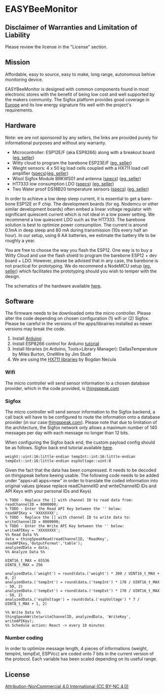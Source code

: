 # EASYBeeMonitor

## Disclaimer of Warranties and Limitation of Liability
Please review the license in the "License" section.


## Mission

Affordable, easy to source, easy to make, long range, autonomous behive monitoring device.

EASYBeeMonitor is designed with common components found in most electronic stores with the benefit of being low cost and well supported by the makers community. The Sigfox platform provides good coverage in [Europe](https://www.sigfox.com/en/coverage) and its low energy signature fits well with the project's requirements.

## Hardware

Note: we are not sponsored by any sellers, the links are provided purely for informational purposes and without any warranty.

- Microcontroller: ESP12E/F (aka ESP8266) along with a breakout board ([eg. seller](https://www.ebay.fr/itm/5119-ESP12-E-esp8266-module-wifi-sans-fils-ARDUINO-ESP8266-/191849920712?var=&hash=item2cab2578c8)) 
- Witty cloud to program the barebone ESP23E/F ([eg. seller](https://www.ebay.fr/itm/Module-Witty-cloud-WIFI-ESP-12F-RGB-nodemcu-ESP8266-CH340-Arduino-proto-/323300210773?hash=item4b4631b855)) 
- Weight sensors: 4 x 50 kg load cells coupled with a HX711 load cell amplifier ([specs](media/SpecWeightSensors.pdf))([eg. seller](https://www.ebay.fr/itm/Capteur-de-pesage-50KG-4PCS-cellule-charge-Strain-Weight-Sensor-HX711-Arduino-/323418502142?hash=item4b4d3eb3fe)) 
- Wisol Sigfox Module BRKWS01 and antenna ([specs](https://yadom.fr/downloadable/download/sample/sample_id/162/)) ([eg. seller](https://yadom.eu/carte-breakout-sfm10r1.html)) 
- HT7333 low consumption LDO ([specs](media/SpecHT73xx.pdf)) ([eg. seller](https://www.ebay.fr/itm/1595-3-3-2-%C3%A0-50pcs-r%C3%A9gulateur-3-3-v-HT7333-Low-Power-Consumption-LDO-TO92/192699773175?ssPageName=STRK%3AMEBIDX%3AIT&var=492841460613&_trksid=p2060353.m2749.l2649)) 
- Two Water proof DS18B20 temperature sensors  ([specs](https://datasheets.maximintegrated.com/en/ds/DS18B20.pdf)) ([eg. seller](https://www.ebay.fr/itm/5146-1-a-10pcs-DS18B20-Dallas-1-Wire-capteur-temperature-Etanche-Waterproof-/142380214782?var=&hash=item0)) 

In order to achieve a low deep sleep current, it is essential to get a bare-bone ESP12E or F chip. The development boards (for eg. Nodemcu or other similar development boards) often embed a linear voltage regulator with significant quiescent current which is not ideal in a low power setting. We recommend a low quiescent LDO such as the HT7333. The barebone solution is best to optimize power consumption. The current is around 0.1mA in deep sleep and 80 mA during transmission (10s every half an hour). In our setup, using 6 AA batteries, we estimate the battery life to be roughly a year.  

You are free to choose the way you flash the ESP12. One way is to buy a Witty Cloud and use the flash shield to program the barebone ESP12 + dev board + LDO. However, please be advised that in any case, the barebone is not practical for prototyping. We do recommend a NodeMCU setup ([eg. seller](https://www.ebay.fr/itm/Module-WeMos-LoLin-NodeMCU-V3-WiFi-ESP8266-ESP12-E-ARDUINO-IoT-Robot-web/323287974108?hash=item4b457700dc:g:GxgAAOSwYl9a9g~5)) which facilitates the prototyping should you wish to temper with the design.

The schematics of the hardware available [here](media/EBM_schematics.pdf).



## Software
The firmware needs to be downloaded onto the micro controller. Please alter the code depending on chosen configuration (1) wifi or (2) Sigfox. 
Please be careful in the versions of the apps/librairies installed as newer versions may break the code.

1. Install [Arduino](arduino.cc)
2. Install ESP8266 control for Arduino [tutorial](https://dzone.com/articles/programming-the-esp8266-with-the-arduino-ide-in-3)
3. Install libraries (in Arduino, Tools>Library Manager): DallasTemperature by Miles Burton, OneWire by Jim Studt
4. We are using the [HX711 libraries](https://github.com/bogde/HX711) by Bogdan Necula


### Wifi
The micro controller will send sensor information to a chosen database provider, which in the code provided, is [thingspeak.com](thingspeak.com)

### Sigfox 
The micro controller will send sensor information to the Sigfox backend, a call back will have to be configured to route the information onto a database provider (in our case [thingspeak.com](thingspeak.com)). Please note that due to limitation of the architecture, the Sigfox network only allows a maximum number of 140 messages per day with each message no longer than 12 bits. 

When configuring the Sigfox back end, the custom payload config should be as follows. Sigfox back end tutorial available [here](https://www.youtube.com/watch?v=v0U5honpVYc).

`weight::uint:16:little-endian tempInt::int:16:little-endian tempExt::int:16:little-endian espVoltage::uint:8`

Given the fact that the data has been compressed. It needs to be decoded on thingspeak before beeing usable. The following code needs to be added under "apps>all apps>new" in order to translate the coded information into original values (please replace readChannelID and writeChannelID IDs and API Keys with your personal IDs and Keys)


```
% TODO - Replace the [] with channel ID to read data from: 
readChannelID = 0000000; 
% TODO - Enter the Read API Key between the '' below: 
readAPIKey = 'XXXXXXXX';  
% TODO - Replace the [] with channel ID to write data to: 
writeChannelID = 0000000; 
% TODO - Enter the Write API Key between the '' below: 
writeAPIKey = 'XXXXXXXX';  
%% Read Data %% 
data = thingSpeakRead(readChannelID, 'ReadKey', readAPIKey,'OutputFormat','table');  
analyzedData = data;  
%% Analyze Data %% 

UINT16_t_MAX = 65536
UINT8_t_MAX = 256

analyzedData.('weight') = round(data.('weight') * 300 / UINT16_t_MAX + 0, 2)
analyzedData.('tempInt') = round(data.('tempInt') * 170 / UINT16_t_MAX - 50, 2)
analyzedData.('tempExt') = round(data.('tempExt') * 170 / UINT16_t_MAX - 50, 2)
analyzedData.('espVoltage') = round(data.('espVoltage') * 7 / UINT8_t_MAX + 1, 2)

%% Write Data %% 
thingSpeakWrite(writeChannelID, analyzedData, 'WriteKey', writeAPIKey); 
%% Schedule action: React -> every 10 minutes 
```

### Number coding
In order to optimize message length, 4 pieces of informations (weight, tempInt, tempExt, ESPVcc) are coded onto 7 bits in the current version of the protocol. Each variable has been scaled depending on its useful range.


## License

[Attribution-NonCommercial 4.0 International (CC BY-NC 4.0)](https://creativecommons.org/licenses/by-nc/4.0/)
